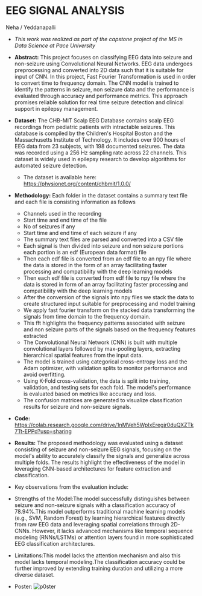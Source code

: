 # EEG SIGNAL ANALYSIS

Neha / Yeddanapalli


* *This work was realized as part of the capstone project of the MS in Data Science at Pace University*
* **Abstract:** This project focuses on classifying EEG data into seizure and non-seizure using Convolutional Neural Networks. EEG data undergoes preprocessing and converted into 2D data such that it is suitable for input of CNN. In this project, Fast Fourier Transformation is used in order to convert time to frequency domain. The CNN model is trained to identify the patterns in seizure, non seizure data and the performance is evaluated through accuracy and performance metrics. This approach promises reliable solution for real time seizure detection and clinical support in epilepsy management.
* **Dataset:** The CHB-MIT Scalp EEG Database contains scalp EEG recordings from pediatric patients with intractable seizures. This database is compiled by the Children's Hospital Boston and the Massachusetts Institute of Technology.  It includes over 900 hours of EEG data from 23 subjects, with 198 documented seizures. The data was recorded using a 256 Hz sampling rate across 22 channels. This dataset is widely used in epilepsy research to develop algorithms for automated seizure detection.
  * The dataset is available here: https://physionet.org/content/chbmit/1.0.0/
* **Methodology:** Each folder in  the dataset contains a summary text file and each file is consisting information as follows 
    * Channels used in the recording
    * Start time and end time of the file 
    * No of seizures if any 
    * Start time and end time of each seizure if any 
    * The summary text files are parsed and converted into a CSV file 
    * Each signal is then divided into seizure and non seizure portions each portion is an edf    (European data format) file 
    * Then each edf file is converted from an edf file to an npy file where the data is stored in the form of an array facilitating faster processing and compatibility with the deep learning models
    * Then each edf file is converted from edf file to npy file where the data is stored in form of an array facilitating faster processing and compatibility with the deep learning models
    * After the conversion of the signals into npy files we stack the data to create structured input suitable for preprocessing and model training
    * We apply fast fourier transform on the stacked data transforming the signals from time domain to the frequency domain.
    * This fft highlights the frequency patterns associated with seizure and non seizure parts of the signals based on the frequency features extracted
    * The Convolutional Neural Network (CNN) is built with multiple convolutional layers followed by max-pooling layers, extracting hierarchical spatial features from the input data.
    * The model is trained using categorical cross-entropy loss and the Adam optimizer, with validation splits to monitor performance and avoid overfitting.
    * Using K-Fold cross-validation, the data is split into training, validation, and testing sets for each fold. The model's performance is evaluated based on metrics like accuracy and loss.
    * The confusion matrices are generated to visualize classification results for seizure and non-seizure signals.  
      
* **Code:** https://colab.research.google.com/drive/1nMVeh5WpIxEregjr0duQXZTk7Tt-EPPd?usp=sharing
  
*  **Results:** The proposed methodology was evaluated using a dataset consisting of seizure and non-seizure EEG signals, focusing on the model's ability to accurately classify the signals and generalize across multiple folds. The results highlight the effectiveness of the model in leveraging CNN-based architectures for feature extraction and classification.
* Key observations from the evaluation include:
* Strengths of the Model:The model successfully distinguishes between seizure and non-seizure signals with a classification accuracy of 78.94%.This model outperforms traditional machine learning models (e.g., SVM, Random Forest) by learning hierarchical features directly from raw EEG data and leveraging spatial correlations through 2D-CNNs. However, it lacks advanced mechanisms like temporal sequence modeling (RNNs/LSTMs) or attention layers found in more sophisticated EEG classification architectures.
* Limitations:This model lacks the attention mechanism and also this model lacks temporal modeling.The classification accuracy could be further improved by extending training duration and utilizing a more diverse dataset.


* Poster:
![p0ster](https://docs.google.com/presentation/d/1iKoiu6N_mlNEhnZ7m0LoG0ae067FMIKA/edit#slide=id.p1)

